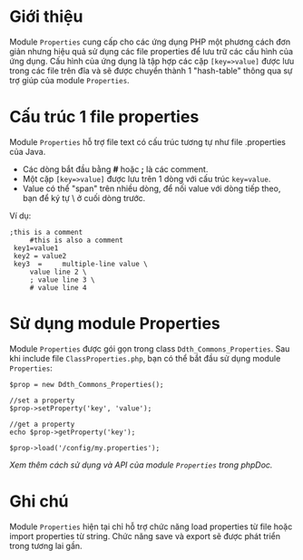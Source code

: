# Giới thiệu #
Module `Properties` cung cấp cho các ứng dụng PHP một phương cách đơn giản nhưng hiệu quả sử dụng các file properties để lưu trữ các cấu hình của ứng dụng. Cấu hình của ứng dụng là tập hợp các cặp `[key=>value]` được lưu trong các file trên đĩa và sẽ được chuyển thành 1 "hash-table" thông qua sự trợ giúp của module `Properties`.

# Cấu trúc 1 file properties #
Module `Properties` hỗ trợ file text có cấu trúc tương tự như file .properties của Java.

  * Các dòng bắt đầu bằng **#** hoặc **;** là các comment.
  * Một cặp `[key=>value]` được lưu trên 1 dòng với cấu trúc `key=value`.
  * Value có thể "span" trên nhiều dòng, để nối value với dòng tiếp theo, bạn để ký tự \ ở cuối dòng trước.

Ví dụ:
```
;this is a comment
     #this is also a comment
 key1=value1
 key2 = value2
 key3  =     multiple-line value \
     value line 2 \
     ; value line 3 \
     # value line 4
```

# Sử dụng module Properties #
Module `Properties` được gói gọn trong class `Ddth_Commons_Properties`. Sau khi include file `ClassProperties.php`, bạn có thể bắt đầu sử dụng module `Properties`:
```
$prop = new Ddth_Commons_Properties();

//set a property
$prop->setProperty('key', 'value');

//get a property
echo $prop->getProperty('key');

$prop->load('/config/my.properties');
```

_Xem thêm cách sử dụng và API của module `Properties` trong phpDoc._

# Ghi chú #
Module `Properties` hiện tại chỉ hỗ trợ chức năng load properties từ file hoặc import properties từ string. Chức năng save và export sẽ được phát triển trong tương lai gần.